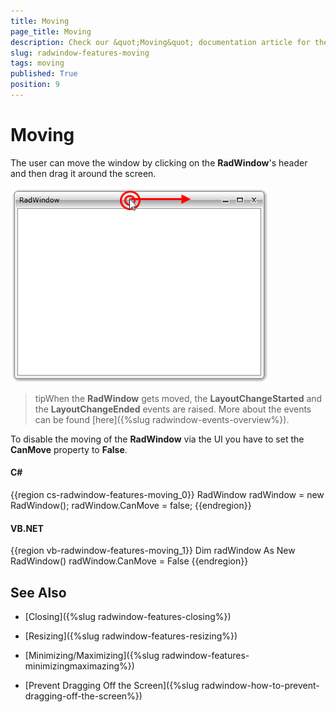 ```yaml
---
title: Moving
page_title: Moving
description: Check our &quot;Moving&quot; documentation article for the RadWindow WPF control.
slug: radwindow-features-moving
tags: moving
published: True
position: 9
---
```


# Moving

The user can move the window by clicking on the __RadWindow__'s header and then drag it around the screen.

![](images/RadWindow_Features_Moving_01.png)

>tipWhen the __RadWindow__ gets moved, the __LayoutChangeStarted__ and the __LayoutChangeEnded__ events are raised. More about the events can be found [here]({%slug radwindow-events-overview%}).

To disable the moving of the __RadWindow__ via the UI you have to set the __CanMove__ property to __False__.

#### __C#__

{{region cs-radwindow-features-moving_0}}
	RadWindow radWindow = new RadWindow();
	radWindow.CanMove = false;
{{endregion}}

#### __VB.NET__

{{region vb-radwindow-features-moving_1}}
	Dim radWindow As New RadWindow()
	radWindow.CanMove = False
{{endregion}}

## See Also

 * [Closing]({%slug radwindow-features-closing%})

 * [Resizing]({%slug radwindow-features-resizing%})

 * [Minimizing/Maximizing]({%slug radwindow-features-minimizingmaximazing%})

 * [Prevent Dragging Off the Screen]({%slug radwindow-how-to-prevent-dragging-off-the-screen%})
